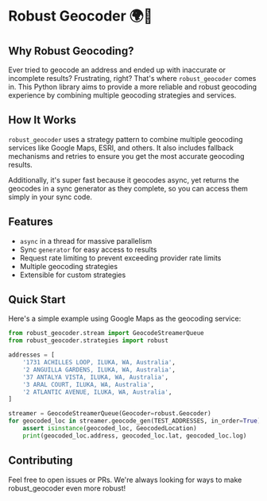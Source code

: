 # Robust Geocoder 🌍📍

## Why Robust Geocoding?

Ever tried to geocode an address and ended up with inaccurate or incomplete results? Frustrating, right? That's where `robust_geocoder` comes in. This Python library aims to provide a more reliable and robust geocoding experience by combining multiple geocoding strategies and services.

## How It Works

`robust_geocoder` uses a strategy pattern to combine multiple geocoding services like Google Maps, ESRI, and others. It also includes fallback mechanisms and retries to ensure you get the most accurate geocoding results.

Additionally, it's super fast because it geocodes async, yet returns the geocodes in a sync generator as they complete, so you can access them simply in your sync code.

## Features

- `async` in a thread for massive parallelism
- Sync `generator` for easy access to results
- Request rate limiting to prevent exceeding provider rate limits
- Multiple geocoding strategies
- Extensible for custom strategies

## Quick Start
Here's a simple example using Google Maps as the geocoding service:

```python
from robust_geocoder.stream import GeocodeStreamerQueue
from robust_geocoder.strategies import robust

addresses = [
    '1731 ACHILLES LOOP, ILUKA, WA, Australia',
    '2 ANGUILLA GARDENS, ILUKA, WA, Australia',
    '37 ANTALYA VISTA, ILUKA, WA, Australia',
    '3 ARAL COURT, ILUKA, WA, Australia',
    '2 ATLANTIC AVENUE, ILUKA, WA, Australia',
]

streamer = GeocodeStreamerQueue(Geocoder=robust.Geocoder)
for geocoded_loc in streamer.geocode_gen(TEST_ADDRESSES, in_order=True):
    assert isinstance(geocoded_loc, GeocodedLocation)
    print(geocoded_loc.address, geocoded_loc.lat, geocoded_loc.log)
```

## Contributing
Feel free to open issues or PRs. We're always looking for ways to make robust_geocoder even more robust!